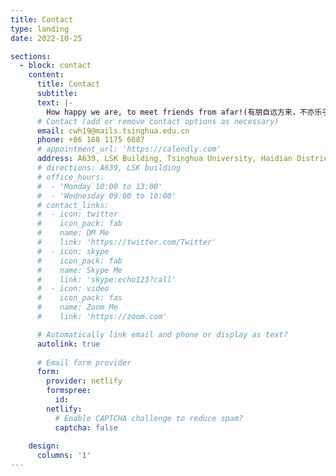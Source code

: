 ```yaml
---
title: Contact
type: landing
date: 2022-10-25

sections:
  - block: contact
    content:
      title: Contact
      subtitle:
      text: |-
        How happy we are, to meet friends from afar!(有朋自远方来，不亦乐乎！)
      # Contact (add or remove contact options as necessary)
      email: cwh19@mails.tsinghua.edu.cn    
      phone: +86 188 1175 6887
      # appointment_url: 'https://calendly.com'
      address: A639, LSK Building, Tsinghua University, Haidian District, Beijing, China
      # directions: A639, LSK building
      # office_hours:
      #  - 'Monday 10:00 to 13:00'
      #  - 'Wednesday 09:00 to 10:00'
      # contact_links:
      #  - icon: twitter
      #    icon_pack: fab
      #    name: DM Me
      #    link: 'https://twitter.com/Twitter'
      #  - icon: skype
      #    icon_pack: fab
      #    name: Skype Me
      #    link: 'skype:echo123?call'
      #  - icon: video
      #    icon_pack: fas
      #    name: Zoom Me
      #    link: 'https://zoom.com'

      # Automatically link email and phone or display as text?
      autolink: true
      
      # Email form provider
      form:
        provider: netlify
        formspree:
          id:
        netlify:
          # Enable CAPTCHA challenge to reduce spam?
          captcha: false
        
    design:
      columns: '1'
---
```

